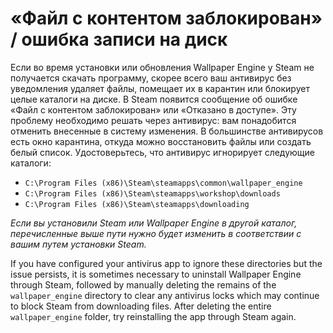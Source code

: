 # «Файл с контентом заблокирован» / ошибка записи на диск

Если во время установки или обновления Wallpaper Engine у Steam не получается скачать программу, скорее всего ваш антивирус без уведомления удаляет файлы, помещает их в карантин или блокирует целые каталоги на диске. В Steam появится сообщение об ошибке «Файл с контентом заблокирован» или «Отказано в доступе». Эту проблему необходимо решать через антивирус: вам понадобится отменить внесенные в систему изменения. В большинстве антивирусов есть окно карантина, откуда можно восстановить файлы или создать белый список. Удостоверьтесь, что антивирус игнорирует следующие каталоги:

* `C:\Program Files (x86)\Steam\steamapps\common\wallpaper_engine`
* `C:\Program Files (x86)\Steam\steamapps\workshop\downloads`
* `C:\Program Files (x86)\Steam\steamapps\downloading`

*Если вы установили Steam или Wallpaper Engine в другой каталог, перечисленные выше пути нужно будет изменить в соответствии с вашим путем установки Steam.*

If you have configured your antivirus app to ignore these directories but the issue persists, it is sometimes necessary to uninstall Wallpaper Engine through Steam, followed by manually deleting the remains of the `wallpaper_engine` directory to clear any antivirus locks which may continue to block Steam from downloading files. After deleting the entire `wallpaper_engine` folder, try reinstalling the app through Steam again.